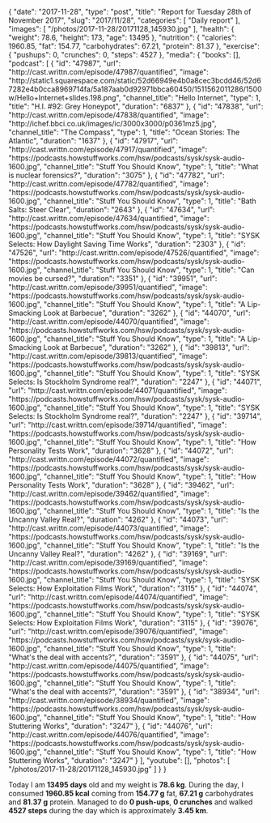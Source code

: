 {
    "date": "2017-11-28",
    "type": "post",
    "title": "Report for Tuesday 28th of November 2017",
    "slug": "2017\/11\/28",
    "categories": [
        "Daily report"
    ],
    "images": [
        "\/photos\/2017-11-28\/20171128_145930.jpg"
    ],
    "health": {
        "weight": 78.6,
        "height": 173,
        "age": 13495
    },
    "nutrition": {
        "calories": 1960.85,
        "fat": 154.77,
        "carbohydrates": 67.21,
        "protein": 81.37
    },
    "exercise": {
        "pushups": 0,
        "crunches": 0,
        "steps": 4527
    },
    "media": {
        "books": [],
        "podcast": [
            {
                "id": "47987",
                "url": "http:\/\/cast.writtn.com\/episode\/47987\/quantified",
                "image": "http:\/\/static1.squarespace.com\/static\/52d66949e4b0a8cec3bcdd46\/52d67282e4b0cca8969714fa\/5a187aab0d92971bbca60450\/1511562011286\/1500w\/Hello+Internet+slides.198.png",
                "channel_title": "Hello Internet",
                "type": 1,
                "title": "H.I. #92: Grey Honeypot",
                "duration": "6837"
            },
            {
                "id": "47838",
                "url": "http:\/\/cast.writtn.com\/episode\/47838\/quantified",
                "image": "http:\/\/ichef.bbci.co.uk\/images\/ic\/3000x3000\/p0361mz5.jpg",
                "channel_title": "The Compass",
                "type": 1,
                "title": "Ocean Stories: The Atlantic",
                "duration": "1637"
            },
            {
                "id": "47917",
                "url": "http:\/\/cast.writtn.com\/episode\/47917\/quantified",
                "image": "https:\/\/podcasts.howstuffworks.com\/hsw\/podcasts\/sysk\/sysk-audio-1600.jpg",
                "channel_title": "Stuff You Should Know",
                "type": 1,
                "title": "What is nuclear forensics?",
                "duration": "3075"
            },
            {
                "id": "47782",
                "url": "http:\/\/cast.writtn.com\/episode\/47782\/quantified",
                "image": "https:\/\/podcasts.howstuffworks.com\/hsw\/podcasts\/sysk\/sysk-audio-1600.jpg",
                "channel_title": "Stuff You Should Know",
                "type": 1,
                "title": "Bath Salts: Steer Clear",
                "duration": "2643"
            },
            {
                "id": "47634",
                "url": "http:\/\/cast.writtn.com\/episode\/47634\/quantified",
                "image": "https:\/\/podcasts.howstuffworks.com\/hsw\/podcasts\/sysk\/sysk-audio-1600.jpg",
                "channel_title": "Stuff You Should Know",
                "type": 1,
                "title": "SYSK Selects: How Daylight Saving Time Works",
                "duration": "2303"
            },
            {
                "id": "47526",
                "url": "http:\/\/cast.writtn.com\/episode\/47526\/quantified",
                "image": "https:\/\/podcasts.howstuffworks.com\/hsw\/podcasts\/sysk\/sysk-audio-1600.jpg",
                "channel_title": "Stuff You Should Know",
                "type": 1,
                "title": "Can movies be cursed?",
                "duration": "3351"
            },
            {
                "id": "39951",
                "url": "http:\/\/cast.writtn.com\/episode\/39951\/quantified",
                "image": "https:\/\/podcasts.howstuffworks.com\/hsw\/podcasts\/sysk\/sysk-audio-1600.jpg",
                "channel_title": "Stuff You Should Know",
                "type": 1,
                "title": "A Lip-Smacking Look at Barbecue",
                "duration": "3262"
            },
            {
                "id": "44070",
                "url": "http:\/\/cast.writtn.com\/episode\/44070\/quantified",
                "image": "https:\/\/podcasts.howstuffworks.com\/hsw\/podcasts\/sysk\/sysk-audio-1600.jpg",
                "channel_title": "Stuff You Should Know",
                "type": 1,
                "title": "A Lip-Smacking Look at Barbecue",
                "duration": "3262"
            },
            {
                "id": "39813",
                "url": "http:\/\/cast.writtn.com\/episode\/39813\/quantified",
                "image": "https:\/\/podcasts.howstuffworks.com\/hsw\/podcasts\/sysk\/sysk-audio-1600.jpg",
                "channel_title": "Stuff You Should Know",
                "type": 1,
                "title": "SYSK Selects: Is Stockholm Syndrome real?",
                "duration": "2247"
            },
            {
                "id": "44071",
                "url": "http:\/\/cast.writtn.com\/episode\/44071\/quantified",
                "image": "https:\/\/podcasts.howstuffworks.com\/hsw\/podcasts\/sysk\/sysk-audio-1600.jpg",
                "channel_title": "Stuff You Should Know",
                "type": 1,
                "title": "SYSK Selects: Is Stockholm Syndrome real?",
                "duration": "2247"
            },
            {
                "id": "39714",
                "url": "http:\/\/cast.writtn.com\/episode\/39714\/quantified",
                "image": "https:\/\/podcasts.howstuffworks.com\/hsw\/podcasts\/sysk\/sysk-audio-1600.jpg",
                "channel_title": "Stuff You Should Know",
                "type": 1,
                "title": "How Personality Tests Work",
                "duration": "3628"
            },
            {
                "id": "44072",
                "url": "http:\/\/cast.writtn.com\/episode\/44072\/quantified",
                "image": "https:\/\/podcasts.howstuffworks.com\/hsw\/podcasts\/sysk\/sysk-audio-1600.jpg",
                "channel_title": "Stuff You Should Know",
                "type": 1,
                "title": "How Personality Tests Work",
                "duration": "3628"
            },
            {
                "id": "39462",
                "url": "http:\/\/cast.writtn.com\/episode\/39462\/quantified",
                "image": "https:\/\/podcasts.howstuffworks.com\/hsw\/podcasts\/sysk\/sysk-audio-1600.jpg",
                "channel_title": "Stuff You Should Know",
                "type": 1,
                "title": "Is the Uncanny Valley Real?",
                "duration": "4262"
            },
            {
                "id": "44073",
                "url": "http:\/\/cast.writtn.com\/episode\/44073\/quantified",
                "image": "https:\/\/podcasts.howstuffworks.com\/hsw\/podcasts\/sysk\/sysk-audio-1600.jpg",
                "channel_title": "Stuff You Should Know",
                "type": 1,
                "title": "Is the Uncanny Valley Real?",
                "duration": "4262"
            },
            {
                "id": "39169",
                "url": "http:\/\/cast.writtn.com\/episode\/39169\/quantified",
                "image": "https:\/\/podcasts.howstuffworks.com\/hsw\/podcasts\/sysk\/sysk-audio-1600.jpg",
                "channel_title": "Stuff You Should Know",
                "type": 1,
                "title": "SYSK Selects: How Exploitation Films Work",
                "duration": "3115"
            },
            {
                "id": "44074",
                "url": "http:\/\/cast.writtn.com\/episode\/44074\/quantified",
                "image": "https:\/\/podcasts.howstuffworks.com\/hsw\/podcasts\/sysk\/sysk-audio-1600.jpg",
                "channel_title": "Stuff You Should Know",
                "type": 1,
                "title": "SYSK Selects: How Exploitation Films Work",
                "duration": "3115"
            },
            {
                "id": "39076",
                "url": "http:\/\/cast.writtn.com\/episode\/39076\/quantified",
                "image": "https:\/\/podcasts.howstuffworks.com\/hsw\/podcasts\/sysk\/sysk-audio-1600.jpg",
                "channel_title": "Stuff You Should Know",
                "type": 1,
                "title": "What's the deal with accents?",
                "duration": "3591"
            },
            {
                "id": "44075",
                "url": "http:\/\/cast.writtn.com\/episode\/44075\/quantified",
                "image": "https:\/\/podcasts.howstuffworks.com\/hsw\/podcasts\/sysk\/sysk-audio-1600.jpg",
                "channel_title": "Stuff You Should Know",
                "type": 1,
                "title": "What's the deal with accents?",
                "duration": "3591"
            },
            {
                "id": "38934",
                "url": "http:\/\/cast.writtn.com\/episode\/38934\/quantified",
                "image": "https:\/\/podcasts.howstuffworks.com\/hsw\/podcasts\/sysk\/sysk-audio-1600.jpg",
                "channel_title": "Stuff You Should Know",
                "type": 1,
                "title": "How Stuttering Works",
                "duration": "3247"
            },
            {
                "id": "44076",
                "url": "http:\/\/cast.writtn.com\/episode\/44076\/quantified",
                "image": "https:\/\/podcasts.howstuffworks.com\/hsw\/podcasts\/sysk\/sysk-audio-1600.jpg",
                "channel_title": "Stuff You Should Know",
                "type": 1,
                "title": "How Stuttering Works",
                "duration": "3247"
            }
        ],
        "youtube": [],
        "photos": [
            "\/photos\/2017-11-28\/20171128_145930.jpg"
        ]
    }
}

Today I am <strong>13495 days</strong> old and my weight is <strong>78.6 kg</strong>. During the day, I consumed <strong>1960.85 kcal</strong> coming from <strong>154.77 g</strong> fat, <strong>67.21 g</strong> carbohydrates and <strong>81.37 g</strong> protein. Managed to do <strong>0 push-ups</strong>, <strong>0 crunches</strong> and walked <strong>4527 steps</strong> during the day which is approximately <strong>3.45 km</strong>.